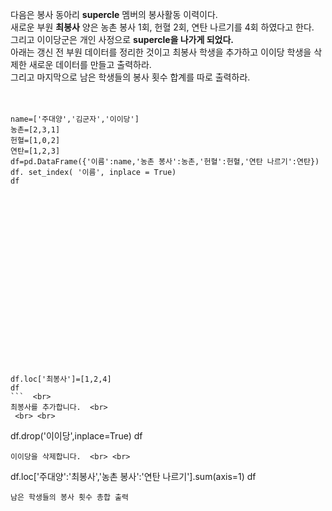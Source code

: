 다음은 봉사 동아리 __supercle__ 멤버의 봉사활동 이력이다.  <br>
새로운 부원 __최봉사__ 양은 농촌 봉사 1회, 헌혈 2회, 연탄 나르기를 4회 하였다고 한다.  <br>
그리고 이이당군은 개인 사정으로 __supercle을 나가게 되었다.__  <br>
아래는 갱신 전 부원 데이터를 정리한 것이고 최봉사 학생을 추가하고 이이당 학생을 삭제한 새로운 데이터를 만들고 출력하라. <br>
그리고 마지막으로 남은 학생들의 봉사 횟수 합계를 따로 출력하라.  <br> <br> <br>


```
name=['주대양','김군자','이이당']
농촌=[2,3,1]
헌혈=[1,0,2]
연탄=[1,2,3]
df=pd.DataFrame({'이름':name,'농촌 봉사':농촌,'헌혈':헌혈,'연탄 나르기':연탄})
df. set_index( '이름', inplace = True) 
df
``` 
<br> <br><br><br><br><br><br><br><br><br><br><br><br><br><br><br>


```
df.loc['최봉사']=[1,2,4]
df
```  <br>
최봉사를 추가합니다.  <br>
 <br> <br>
```
df.drop('이이당',inplace=True)
df  
```  <br>
이이당을 삭제합니다.  <br> <br>

```
df.loc['주대양':'최봉사','농촌 봉사':'연탄 나르기'].sum(axis=1)
df
```  <br>
남은 학생들의 봉사 횟수 총합 출력
